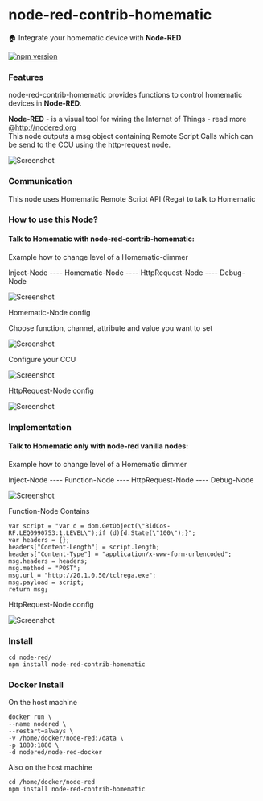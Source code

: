 node-red-contrib-homematic
===
:house: Integrate your homematic device with <b>Node-RED</b>

[![npm version](https://badge.fury.io/js/node-red-contrib-homematic.svg)](http://badge.fury.io/js/node-red-contrib-homematic) 

### Features
node-red-contrib-homematic provides functions to control homematic devices in <b>Node-RED</b>.<br>

<b>Node-RED</b> - is a visual tool for wiring the Internet of Things - read more @http://nodered.org<br>
This node outputs a msg object containing Remote Script Calls which can be send to the CCU using the http-request node.

![Screenshot](https://dl.dropboxusercontent.com/u/13344648/dev/homematic2.PNG)

### Communication

This node uses Homematic Remote Script API (Rega) to talk to Homematic

### How to use this Node?

#### Talk to Homematic with node-red-contrib-homematic:

Example how to change level of a Homematic-dimmer

Inject-Node ---- Homematic-Node ---- HttpRequest-Node ---- Debug-Node

![Screenshot](https://dl.dropboxusercontent.com/u/13344648/dev/node-red-contrib-homematic.PNG)

Homematic-Node config

Choose function, channel, attribute and value you want to set

![Screenshot](https://dl.dropboxusercontent.com/u/13344648/dev/homematic-node.PNG)

Configure your CCU

![Screenshot](https://dl.dropboxusercontent.com/u/13344648/dev/homematic-node-credentials.PNG)

HttpRequest-Node config

![Screenshot](https://dl.dropboxusercontent.com/u/13344648/dev/httpRequestEmpty.PNG)

### Implementation

#### Talk to Homematic only with node-red vanilla nodes:

Example how to change level of a Homematic dimmer

Inject-Node ---- Function-Node ---- HttpRequest-Node ---- Debug-Node

![Screenshot](https://dl.dropboxusercontent.com/u/13344648/dev/node-red-homematic-rega.PNG)

Function-Node Contains
```
var script = "var d = dom.GetObject(\"BidCos-RF.LEQ0990753:1.LEVEL\");if (d){d.State(\"100\");}";
var headers = {};
headers["Content-Length"] = script.length;
headers["Content-Type"] = "application/x-www-form-urlencoded";
msg.headers = headers;
msg.method = "POST";
msg.url = "http://20.1.0.50/tclrega.exe";
msg.payload = script;
return msg;
```
HttpRequest-Node config

![Screenshot](https://dl.dropboxusercontent.com/u/13344648/dev/httpRequestEmpty.PNG)

### Install
```
cd node-red/
npm install node-red-contrib-homematic
```

### Docker Install
On the host machine
```
docker run \
--name nodered \
--restart=always \
-v /home/docker/node-red:/data \
-p 1880:1880 \
-d nodered/node-red-docker
```

Also on the host machine
```
cd /home/docker/node-red
npm install node-red-contrib-homematic
```